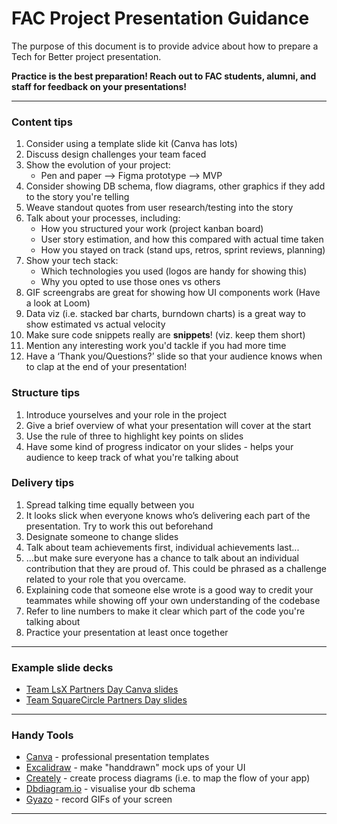# FAC Project Presentation Guidance

The purpose of this document is to provide advice about how to prepare a Tech for Better project presentation.

**Practice is the best preparation! Reach out to FAC students, alumni, and staff for feedback on your presentations!**

---

### Content tips

1. Consider using a template slide kit (Canva has lots)
2. Discuss design challenges your team faced
3. Show the evolution of your project:
   - Pen and paper --> Figma prototype --> MVP
4. Consider showing DB schema, flow diagrams, other graphics if they add to the story you're telling
5. Weave standout quotes from user research/testing into the story
6. Talk about your processes, including:
   - How you structured your work (project kanban board)
   - User story estimation, and how this compared with actual time taken
   - How you stayed on track (stand ups, retros, sprint reviews, planning)
7. Show your tech stack:
   - Which technologies you used (logos are handy for showing this)
   - Why you opted to use those ones vs others
8. GIF screengrabs are great for showing how UI components work (Have a look at Loom)
9. Data viz (i.e. stacked bar charts, burndown charts) is a great way to show estimated vs actual velocity
10. Make sure code snippets really are **snippets**! (viz. keep them short)
11. Mention any interesting work you'd tackle if you had more time
12. Have a ‘Thank you/Questions?’ slide so that your audience knows when to clap at the end of your presentation!

### Structure tips

1. Introduce yourselves and your role in the project
2. Give a brief overview of what your presentation will cover at the start
3. Use the rule of three to highlight key points on slides
4. Have some kind of progress indicator on your slides - helps your audience to keep track of what you're talking about

### Delivery tips

1. Spread talking time equally between you
2. It looks slick when everyone knows who’s delivering each part of the presentation. Try to work this out beforehand
3. Designate someone to change slides
4. Talk about team achievements first, individual achievements last...
5. ...but make sure everyone has a chance to talk about an individual contribution that they are proud of. This could be phrased as a challenge related to your role that you overcame.
6. Explaining code that someone else wrote is a good way to credit your teammates while showing off your own understanding of the codebase
7. Refer to line numbers to make it clear which part of the code you're talking about
8. Practice your presentation at least once together

---

### Example slide decks

- [Team LsX Partners Day Canva slides](https://www.canva.com/design/DADdwXpAcTM/JYHCDzCNMjGMf84AQ9W2Kw/view?utm_content=DADdwXpAcTM&utm_campaign=designshare&utm_medium=link&utm_source=sharebutton)
- [Team SquareCircle Partners Day slides](https://www.canva.com/design/DADdxRwH7ZM/_wGKHjqdVWecQYmtlD9pig/view)

---

### Handy Tools

- [Canva](https://www.canva.com/) - professional presentation templates
- [Excalidraw](https://excalidraw.com/) - make "handdrawn" mock ups of your UI
- [Creately](https://creately.com/) - create process diagrams (i.e. to map the flow of your app)
- [Dbdiagram.io](https://dbdiagram.io/home) - visualise your db schema
- [Gyazo](https://gyazo.com/captures) - record GIFs of your screen

---
